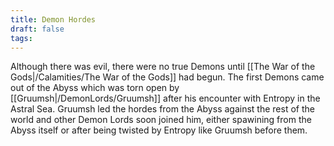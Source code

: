 ```yaml
---
title: Demon Hordes
draft: false
tags:
---
```

 Although there was evil, there were no true Demons until [[The War of the Gods|/Calamities/The War of the Gods]] had begun. The first Demons came out of the Abyss which was torn open by [[Gruumsh|/DemonLords/Gruumsh]] after his encounter with Entropy in the Astral Sea. Gruumsh led the hordes from the Abyss against the rest of the world and other Demon Lords soon joined him, either spawining from the Abyss itself or after being twisted by Entropy like Gruumsh before them. 